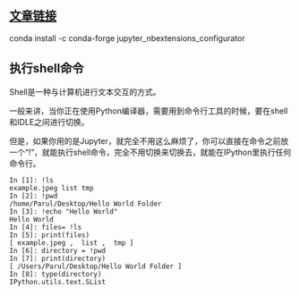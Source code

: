 ## [文章链接](https://mp.weixin.qq.com/s/gkheK5b9mj8sdge0bISFlg)
conda install -c conda-forge jupyter_nbextensions_configurator
## 执行shell命令

Shell是一种与计算机进行文本交互的方式。

一般来讲，当你正在使用Python编译器，需要用到命令行工具的时候，要在shell和IDLE之间进行切换。

但是，如果你用的是Jupyter，就完全不用这么麻烦了，你可以直接在命令之前放一个“!”，就能执行shell命令，完全不用切换来切换去，就能在IPython里执行任何命令行。

```
In [1]: !ls
example.jpeg list tmp
In [2]: !pwd
/home/Parul/Desktop/Hello World Folder 
In [3]: !echo "Hello World"
Hello World
In [4]: files= !ls
In [5]: print(files)
[ example.jpeg ,  list ,  tmp ]
In [6]: directory = !pwd
In [7]: print(directory)
[ /Users/Parul/Desktop/Hello World Folder ]
In [8]: type(directory)
IPython.utils.text.SList
```

